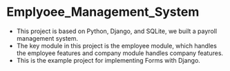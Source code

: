 # Emplyoee_Management_System  

* This project is based on Python, Django, and SQLite, we built a payroll management system. 
* The key module in this project is the employee module, which handles the employee features and company module handles company features.
* This is the example project for implementing Forms with Django.
